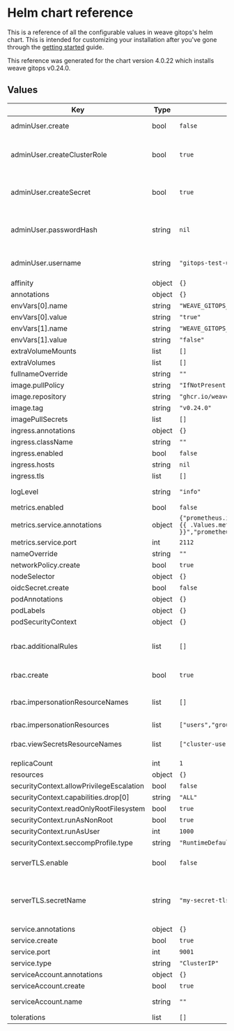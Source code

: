 # Helm chart reference
<!-- The contents of this file is generated directly from the chart's values.yaml, please make any edits there -->

This is a reference of all the configurable values in weave gitops's
helm chart. This is intended for customizing your installation after
you've gone through the [getting started](../intro-weave-gitops.mdx) guide.

This reference was generated for the chart version 4.0.22 which installs weave gitops v0.24.0.

## Values

| Key | Type | Default | Description |
|-----|------|---------|-------------|
| adminUser.create | bool | `false` | Whether the local admin user should be created. If you use this make sure you add it to `rbac.impersonationResourceNames`. |
| adminUser.createClusterRole | bool | `true` | Specifies whether the clusterRole & binding to the admin user should be created. Will be created only if `adminUser.create` is enabled. Without this, the adminUser will only be able to see resources in the target namespace. |
| adminUser.createSecret | bool | `true` | Whether we should create the secret for the local adminUser. Will be created only if `adminUser.create` is enabled. Without this, we'll still set up the roles and permissions, but the secret with username and password has to be provided separately. |
| adminUser.passwordHash | string | `nil` | Set the password for local admin user. Requires `adminUser.create` and `adminUser.createSecret` This needs to have been hashed using bcrypt. You can do this via our CLI with `gitops get bcrypt-hash`. |
| adminUser.username | string | `"gitops-test-user"` | Set username for local admin user, this should match the value in the secret `cluster-user-auth` which can be created with `adminUser.createSecret`. Requires `adminUser.create`. |
| affinity | object | `{}` |  |
| annotations | object | `{}` | Annotations to add to the deployment |
| envVars[0].name | string | `"WEAVE_GITOPS_FEATURE_TENANCY"` |  |
| envVars[0].value | string | `"true"` |  |
| envVars[1].name | string | `"WEAVE_GITOPS_FEATURE_CLUSTER"` |  |
| envVars[1].value | string | `"false"` |  |
| extraVolumeMounts | list | `[]` |  |
| extraVolumes | list | `[]` |  |
| fullnameOverride | string | `""` |  |
| image.pullPolicy | string | `"IfNotPresent"` |  |
| image.repository | string | `"ghcr.io/weaveworks/wego-app"` |  |
| image.tag | string | `"v0.24.0"` |  |
| imagePullSecrets | list | `[]` |  |
| ingress.annotations | object | `{}` |  |
| ingress.className | string | `""` |  |
| ingress.enabled | bool | `false` |  |
| ingress.hosts | string | `nil` |  |
| ingress.tls | list | `[]` |  |
| logLevel | string | `"info"` | What log level to output. Valid levels are 'debug', 'info', 'warn' and 'error' |
| metrics.enabled | bool | `false` | Start the metrics exporter |
| metrics.service.annotations | object | `{"prometheus.io/path":"/metrics","prometheus.io/port":"{{ .Values.metrics.service.port }}","prometheus.io/scrape":"true"}` | Annotations to set on the service |
| metrics.service.port | int | `2112` | Port to start the metrics exporter on |
| nameOverride | string | `""` |  |
| networkPolicy.create | bool | `true` | Specifies whether default network policies should be created. |
| nodeSelector | object | `{}` |  |
| oidcSecret.create | bool | `false` |  |
| podAnnotations | object | `{}` |  |
| podLabels | object | `{}` |  |
| podSecurityContext | object | `{}` |  |
| rbac.additionalRules | list | `[]` | If non-empty, these additional rules will be appended to the RBAC role and the cluster role. for example, additionalRules: - apiGroups: ["infra.contrib.fluxcd.io"]   resources: ["terraforms"]   verbs: [ "get", "list", "patch" ] |
| rbac.create | bool | `true` | Specifies whether the clusterRole & binding to the service account should be created |
| rbac.impersonationResourceNames | list | `[]` | If non-empty, this limits the resources that the service account can impersonate. This applies to both users and groups, e.g. `['user1@corporation.com', 'user2@corporation.com', 'operations']` |
| rbac.impersonationResources | list | `["users","groups"]` | Limit the type of principal that can be impersonated |
| rbac.viewSecretsResourceNames | list | `["cluster-user-auth","oidc-auth"]` | If non-empty, this limits the secrets that can be accessed by the service account to the specified ones, e.g. `['weave-gitops-enterprise-credentials']` |
| replicaCount | int | `1` |  |
| resources | object | `{}` |  |
| securityContext.allowPrivilegeEscalation | bool | `false` |  |
| securityContext.capabilities.drop[0] | string | `"ALL"` |  |
| securityContext.readOnlyRootFilesystem | bool | `true` |  |
| securityContext.runAsNonRoot | bool | `true` |  |
| securityContext.runAsUser | int | `1000` |  |
| securityContext.seccompProfile.type | string | `"RuntimeDefault"` |  |
| serverTLS.enable | bool | `false` | Enable TLS termination in gitops itself. If you enable this, you need to create a secret, and specify the secretName. Another option is to create an ingress. |
| serverTLS.secretName | string | `"my-secret-tls"` | Specify the tls secret name. This type of secrets have a key called `tls.crt` and `tls.key` containing their corresponding values in  base64 format. See https://kubernetes.io/docs/concepts/configuration/secret/#tls-secrets for more details and examples |
| service.annotations | object | `{}` |  |
| service.create | bool | `true` |  |
| service.port | int | `9001` |  |
| service.type | string | `"ClusterIP"` |  |
| serviceAccount.annotations | object | `{}` | Annotations to add to the service account |
| serviceAccount.create | bool | `true` | Specifies whether a service account should be created |
| serviceAccount.name | string | `""` | The name of the service account to use. If not set and create is true, a name is generated using the fullname template |
| tolerations | list | `[]` |  |
